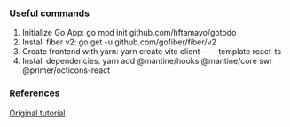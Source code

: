 ### Useful commands ###

1. Initialize Go App: go mod init github.com/hftamayo/gotodo
2. Install fiber v2: go get -u github.com/gofiber/fiber/v2
3. Create frontend with yarn: yarn create vite client -- --template react-ts
4. Install dependencies: yarn add @mantine/hooks @mantine/core swr @primer/octicons-react

### References ###
[Original tutorial](https://youtu.be/QevhhM_QfbM?si=u-9zVUAnJWBmWJJY)
